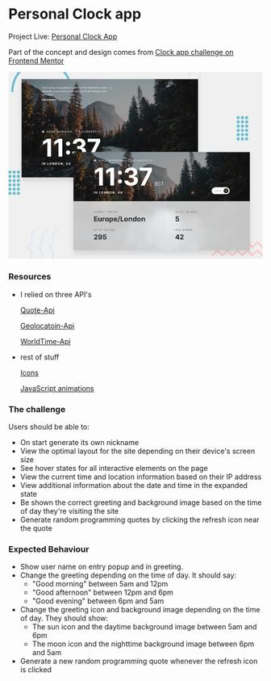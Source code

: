 # Personal Clock app

Project Live: [Personal Clock App](https://main--personal-clock-app-d588fa.netlify.app/)

Part of the concept and design comes from [Clock app challenge on Frontend Mentor](https://www.frontendmentor.io/challenges/clock-app-LMFaxFwrM)

![Design preview for the Clock app](img/preview.jpg)

### Resources

- I relied on three API's  

     [Quote-Api](https://github.com/lukePeavey/quotable)  
 
     [Geolocatoin-Api](https://www.abstractapi.com/api/ip-geolocation-api)  
 
     [WorldTime-Api](https://worldtimeapi.org/)  
 
- rest of stuff  

    [Icons](https://fontawesome.com/)  

    [JavaScript animations](https://greensock.com/)  
    
    
### The challenge

Users should be able to:
- On start generate its own nickname
- View the optimal layout for the site depending on their device's screen size
- See hover states for all interactive elements on the page
- View the current time and location information based on their IP address
- View additional information about the date and time in the expanded state
- Be shown the correct greeting and background image based on the time of day they're visiting the site
- Generate random programming quotes by clicking the refresh icon near the quote

### Expected Behaviour

- Show user name on entry popup and in greeting.
- Change the greeting depending on the time of day. It should say:
  - "Good morning" between 5am and 12pm
  - "Good afternoon" between 12pm and 6pm
  - "Good evening" between 6pm and 5am
- Change the greeting icon and background image depending on the time of day. They should show:
  - The sun icon and the daytime background image between 5am and 6pm
  - The moon icon and the nighttime background image between 6pm and 5am
- Generate a new random programming quote whenever the refresh icon is clicked

